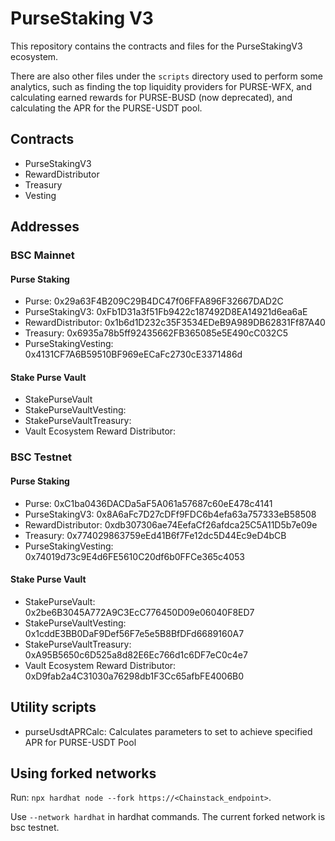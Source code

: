 # PurseStaking V3

This repository contains the contracts and files for the PurseStakingV3 ecosystem.

There are also other files under the `scripts` directory used to perform some analytics, such as finding the top liquidity providers for PURSE-WFX, and calculating earned rewards for PURSE-BUSD (now deprecated), and calculating the APR for the PURSE-USDT pool.

## Contracts
- PurseStakingV3
- RewardDistributor
- Treasury
- Vesting

## Addresses
### BSC Mainnet
#### Purse Staking
- Purse: 0x29a63F4B209C29B4DC47f06FFA896F32667DAD2C
- PurseStakingV3: 0xFb1D31a3f51Fb9422c187492D8EA14921d6ea6aE
- RewardDistributor: 0x1b6d1D232c35F3534EDeB9A989DB62831Ff87A40
- Treasury: 0x6935a78b5ff92435662FB365085e5E490cC032C5
- PurseStakingVesting: 0x4131CF7A6B59510BF969eECaFc2730cE3371486d

#### Stake Purse Vault
- StakePurseVault
- StakePurseVaultVesting:
- StakePurseVaultTreasury:
- Vault Ecosystem Reward Distributor:

### BSC Testnet
#### Purse Staking
- Purse: 0xC1ba0436DACDa5aF5A061a57687c60eE478c4141
- PurseStakingV3: 0x8A6aFc7D27cDFf9FDC6b4efa63a757333eB58508
- RewardDistributor: 0xdb307306ae74EefaCf26afdca25C5A11D5b7e09e
- Treasury: 0x774029863759eEd41B6f7Fe12dc5D44Ec9eD4bCB
- PurseStakingVesting: 0x74019d73c9E4d6FE5610C20df6b0FFCe365c4053

#### Stake Purse Vault
- StakePurseVault: 0x2be6B3045A772A9C3EcC776450D09e06040F8ED7
- StakePurseVaultVesting: 0x1cddE3BB0DaF9Def56F7e5e5B8BfDFd6689160A7
- StakePurseVaultTreasury: 0xA95B5650c6D525a8d82E6Ec766d1c6DF7eC0c4e7
- Vault Ecosystem Reward Distributor: 0xD9fab2a4C31030a76298db1F3Cc65afbFE4006B0


## Utility scripts
- purseUsdtAPRCalc: Calculates parameters to set to achieve specified APR for PURSE-USDT Pool

## Using forked networks
Run: `npx hardhat node --fork https://<Chainstack_endpoint>`.

Use `--network hardhat` in hardhat commands. The current forked network is bsc testnet.